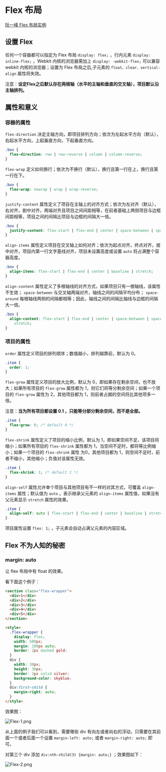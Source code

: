 # Flex 布局

[阮一峰 Flex 布局实例](http://www.ruanyifeng.com/blog/2015/07/flex-examples.html)

## 设置 Flex

任何一个容器都可以指定为 Flex 布局 `display: flex;` ，行内元素 `display: inline-flex;` ，Webkit 内核的浏览器需加上 `display: -webkit-flex;` 可以兼容 webkit 内核的浏览器；设置为 Flex 布局之后,子元素的 `float、clear、vertical-align` 属性将失效。

注意：**设定Flex之后默认存在两根轴（水平的主轴和垂直的交叉轴），项目默认沿主轴排列。**

## 属性和意义

### 容器的属性

`flex-direction` 决定主轴方向，即项目排列方向；依次为左起水平方向（默认），右起水平方向，上起垂直方向，下起垂直方向。

```css
.box {
  flex-direction: row | row-reverse | column | column-reverse;
}
```

`flex-wrap` 定义如何换行；依次为不换行（默认），换行且第一行在上，换行且第一行在下。

```css
.box {
  flex-wrap: nowrap | wrap | wrap-reverse;
}
```

`justify-content` 属性定义了项目在主轴上的对齐方式；依次为左对齐（默认），右对齐，剧中对齐，两端对齐且项目之间间距相等，在前者基础上两侧项目与边框间距相等，项目之间的间隔比项目与边框的间隔大一倍。

```css
.box {
  justify-content: flex-start | flex-end | center | space-between | space-around;
}
```

`align-items` 属性定义项目在交叉轴上如何对齐；依次为起点对齐，终点对齐，居中对齐，项目内第一行文字基线对齐，项目未设置高度或设置 `auto` 将占满整个容器高度。

```css
.box {
  align-items: flex-start | flex-end | center | baseline | stretch;
}
```

`align-content` 属性定义了多根轴线的对齐方式，如果项目只有一根轴线，该属性不生效； `space-between` 与交叉轴两端对齐，轴线之间的间隔平均分布； `space-around` 每根轴线两侧的间隔都相等；因此，轴线之间的间隔比轴线与边框的间隔大一倍。

```css
.box {
  align-content: flex-start | flex-end | center | space-between | space-around |
    stretch;
}
```

### 项目的属性

`order` 属性定义项目的排列顺序；数值越小，排列越靠前，默认为 0。

```css
.item {
  order: 1;
}
```

`flex-grow` 属性定义项目的放大比例，默认为 0，即如果存在剩余空间，也不放大；如果所有项目的 `flex-grow` 属性都为 1，则它们将等分剩余空间；如果一个项目的 `flex-grow` 属性为 2，其他项目都为 1，则前者占据的空间将比其他项多一倍。

注意：**当为所有项目都设置 0.1 ，只能等分部分剩余空间，而不是全部。**

```css
.item {
  flex-grow: 0; /* default 0 */
}
```

`flex-shrink` 属性定义了项目的缩小比例，默认为 1，即如果空间不足，该项目将缩小；如果所有项目的 `flex-shrink` 属性都为 1，当空间不足时，都将等比例缩小；如果一个项目的 `flex-shrink` 属性 为0，其他项目都为 1，则空间不足时，前者不缩小，其他缩小；负值对该属性无效。

```css
.item {
  flex-shrink: 1; /* default 1 */
}
```

`align-self` 属性允许单个项目与其他项目有不一样的对其方式，可覆盖 `align-items` 属性；默认值为 `auto` ，表示继承父元素的 `align-items` 属性值，如果没有父元素显示 `stretch` 属性的效果。

```css
.item {
  align-self: auto | flex-start | flex-end | center | baseline | stretch;
}
```

项目属性设置 `flex: 1;` ，子元素会自动占满父元素的内容区域。

## Flex 不为人知的秘密

### margin: auto

让 flex 布局中有 float 的效果。

看下面这个例子：

```html
<section class="flex-wrapper">
  <div>1</div>
  <div>2</div>
  <div>3</div>
  <div>4</div>
  <div>5</div>
</section>

<style>
  .flex-wrapper {
    display: flex;
    width: 500px;
    margin: 100px auto;
    border: 2px dashed gold;
  }
  div {
    width: 30px;
    height: 30px;
    border: 1px solid silver;
    background-color: skyblue;
  }
  div:first-child {
    margin-right: auto;
  }
</style>
```

效果图：

![Flex-1.png](http://ww1.sinaimg.cn/large/ecbd3051gy1g8af3poyw3j20jw05iwec.jpg)

从上面的例子我们可以看到，需要哪些 div 有向左或者向右的浮动，只需要在其前面一个或者后面一个设置 `margin-left: auto;` 或者 `margin-right: auto;` 即可。

对第三个 div 添加 `div:nth-child(3) {margin: auto;}` ；效果图如下：

![Flex-2.png](http://ww1.sinaimg.cn/large/ecbd3051gy1g8af7y84r9j20hl03nq2r.jpg)
